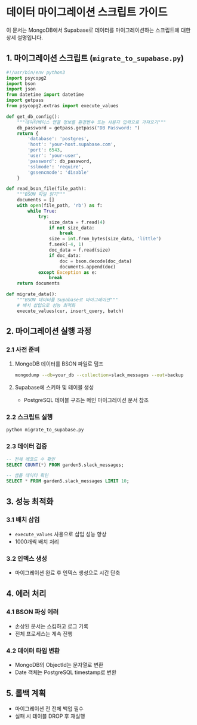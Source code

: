 # 데이터 마이그레이션 스크립트 가이드

이 문서는 MongoDB에서 Supabase로 데이터를 마이그레이션하는 스크립트에 대한 상세 설명입니다.

## 1. 마이그레이션 스크립트 (`migrate_to_supabase.py`)

```python
#!/usr/bin/env python3
import psycopg2
import bson
import json
from datetime import datetime
import getpass
from psycopg2.extras import execute_values

def get_db_config():
    """데이터베이스 연결 정보를 환경변수 또는 사용자 입력으로 가져오기"""
    db_password = getpass.getpass("DB Password: ")
    return {
        'database': 'postgres',
        'host': 'your-host.supabase.com',
        'port': 6543,
        'user': 'your-user',
        'password': db_password,
        'sslmode': 'require',
        'gssencmode': 'disable'
    }

def read_bson_file(file_path):
    """BSON 파일 읽기"""
    documents = []
    with open(file_path, 'rb') as f:
        while True:
            try:
                size_data = f.read(4)
                if not size_data:
                    break
                size = int.from_bytes(size_data, 'little')
                f.seek(-4, 1)
                doc_data = f.read(size)
                if doc_data:
                    doc = bson.decode(doc_data)
                    documents.append(doc)
            except Exception as e:
                break
    return documents

def migrate_data():
    """BSON 데이터를 Supabase로 마이그레이션"""
    # 배치 삽입으로 성능 최적화
    execute_values(cur, insert_query, batch)
```

## 2. 마이그레이션 실행 과정

### 2.1 사전 준비
1. MongoDB 데이터를 BSON 파일로 덤프
   ```bash
   mongodump --db=your_db --collection=slack_messages --out=backup
   ```

2. Supabase에 스키마 및 테이블 생성
   - PostgreSQL 테이블 구조는 메인 마이그레이션 문서 참조

### 2.2 스크립트 실행
```bash
python migrate_to_supabase.py
```

### 2.3 데이터 검증
```sql
-- 전체 레코드 수 확인
SELECT COUNT(*) FROM garden5.slack_messages;

-- 샘플 데이터 확인
SELECT * FROM garden5.slack_messages LIMIT 10;
```

## 3. 성능 최적화

### 3.1 배치 삽입
- `execute_values` 사용으로 삽입 성능 향상
- 1000개씩 배치 처리

### 3.2 인덱스 생성
- 마이그레이션 완료 후 인덱스 생성으로 시간 단축

## 4. 에러 처리

### 4.1 BSON 파싱 에러
- 손상된 문서는 스킵하고 로그 기록
- 전체 프로세스는 계속 진행

### 4.2 데이터 타입 변환
- MongoDB의 ObjectId는 문자열로 변환
- Date 객체는 PostgreSQL timestamp로 변환

## 5. 롤백 계획
- 마이그레이션 전 전체 백업 필수
- 실패 시 테이블 DROP 후 재실행